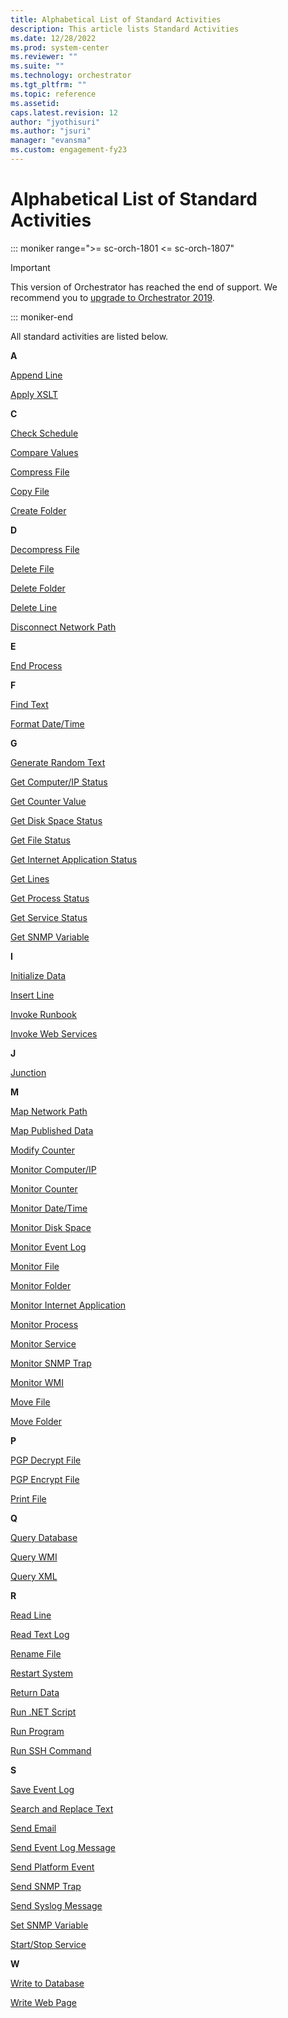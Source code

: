 ```yaml
---
title: Alphabetical List of Standard Activities
description: This article lists Standard Activities
ms.date: 12/28/2022
ms.prod: system-center
ms.reviewer: ""
ms.suite: ""
ms.technology: orchestrator
ms.tgt_pltfrm: ""
ms.topic: reference
ms.assetid:
caps.latest.revision: 12
author: "jyothisuri"
ms.author: "jsuri"
manager: "evansma"
ms.custom: engagement-fy23
---
```

# Alphabetical List of Standard Activities

::: moniker range=">= sc-orch-1801 <= sc-orch-1807"

> [!IMPORTANT]
>
> This version of Orchestrator has reached the end of support. We recommend you to [upgrade to Orchestrator 2019](../index.yml).

::: moniker-end


All standard activities are listed below.  

 **A**  

 [Append Line](append-line.md)  

 [Apply XSLT](apply-xslt.md)  

 **C**  

 [Check Schedule](check-schedule.md)  

 [Compare Values](compare-values.md)  

 [Compress File](compress-file.md)  

 [Copy File](copy-file.md)  

 [Create Folder](create-folder.md)  

 **D**  

 [Decompress File](decompress-file.md)  

 [Delete File](delete-file.md)  

 [Delete Folder](delete-folder.md)  

 [Delete Line](delete-line.md)  

 [Disconnect Network Path](disconnect-network-path.md)  

 **E**  

 [End Process](end-process.md)  

 **F**  

 [Find Text](find-text.md)  

 [Format Date/Time](format-date-time.md)  

 **G**  

 [Generate Random Text](generate-random-text.md)  

 [Get Computer/IP Status](get-computer-ip-status.md)  

 [Get Counter Value](get-counter-value.md)  

 [Get Disk Space Status](get-disk-space-status.md)  

 [Get File Status](get-file-status.md)  

 [Get Internet Application Status](get-internet-application-status.md)  

 [Get Lines](get-lines.md)  

 [Get Process Status](get-process-status.md)  

 [Get Service Status](get-service-status.md)  

 [Get SNMP Variable](get-snmp-variable.md)  

 **I**  

 [Initialize Data](initialize-data.md)  

 [Insert Line](insert-line.md)  

 [Invoke Runbook](invoke-runbook.md)  

 [Invoke Web Services](invoke-web-services.md)  

 **J**  

 [Junction](junction.md)  

 **M**  

 [Map Network Path](map-network-path.md)  

 [Map Published Data](map-published-data.md)  

 [Modify Counter](modify-counter.md)  

 [Monitor Computer/IP](monitor-computer-ip.md)  

 [Monitor Counter](monitor-counter.md)  

 [Monitor Date/Time](monitor-date-time.md)  

 [Monitor Disk Space](monitor-disk-space.md)  

 [Monitor Event Log](monitor-event-log.md)  

 [Monitor File](monitor-file.md)  

 [Monitor Folder](monitor-folder.md)  

 [Monitor Internet Application](monitor-internet-application.md)  

 [Monitor Process](monitor-process.md)  

 [Monitor Service](monitor-service.md)  

 [Monitor SNMP Trap](monitor-snmp-trap.md)  

 [Monitor WMI](monitor-wmi.md)  

 [Move File](move-file.md)  

 [Move Folder](move-folder.md)  

 **P**  

 [PGP Decrypt File](pgp-decrypt-file.md)  

 [PGP Encrypt File](pgp-encrypt-file.md)  

 [Print File](print-file.md)  

 **Q**  

 [Query Database](query-database.md)  

 [Query WMI](query-wmi.md)  

 [Query XML](query-xml.md)  

 **R**  

 [Read Line](read-line.md)  

 [Read Text Log](read-text-log.md)  

 [Rename File](rename-file.md)  

 [Restart System](restart-system.md)  

 [Return Data](return-data.md)  

 [Run .NET Script](run-net-script.md)  

 [Run Program](run-program.md)  

 [Run SSH Command](run-ssh-command.md)  

 **S**  

 [Save Event Log](save-event-log.md)  

 [Search and Replace Text](search-and-replace-text.md)  

 [Send Email](send-email.md)  

 [Send Event Log Message](send-event-log-message.md)  

 [Send Platform Event](send-platform-event.md)  

 [Send SNMP Trap](send-snmp-trap.md)  

 [Send Syslog Message](send-syslog-message.md)  

 [Set SNMP Variable](set-snmp-variable.md)  

 [Start/Stop Service](start-stop-service.md)  

 **W**  

 [Write to Database](write-to-database.md)  

 [Write Web Page](write-web-page.md)